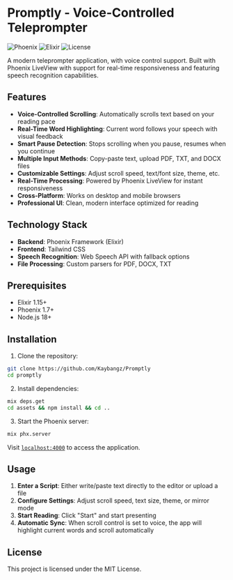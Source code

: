 # Promptly - Voice-Controlled Teleprompter

![Phoenix](https://img.shields.io/badge/Phoenix-1.7+-orange.svg)
![Elixir](https://img.shields.io/badge/Elixir-1.15+-purple.svg)
![License](https://img.shields.io/badge/License-MIT-blue.svg)

A modern teleprompter application, with voice control support. Built with Phoenix LiveView with support for real-time responsiveness and featuring speech recognition capabilities.

## Features

- **Voice-Controlled Scrolling**: Automatically scrolls text based on your reading pace
- **Real-Time Word Highlighting**: Current word follows your speech with visual feedback
- **Smart Pause Detection**: Stops scrolling when you pause, resumes when you continue
- **Multiple Input Methods**: Copy-paste text, upload PDF, TXT, and DOCX files
- **Customizable Settings**: Adjust scroll speed, text/font size, theme, etc.
- **Real-Time Processing**: Powered by Phoenix LiveView for instant responsiveness
- **Cross-Platform**: Works on desktop and mobile browsers
- **Professional UI**: Clean, modern interface optimized for reading

## Technology Stack

- **Backend**: Phoenix Framework (Elixir)
- **Frontend**: Tailwind CSS
- **Speech Recognition**: Web Speech API with fallback options
- **File Processing**: Custom parsers for PDF, DOCX, TXT

## Prerequisites

- Elixir 1.15+
- Phoenix 1.7+
- Node.js 18+

## Installation

1. Clone the repository:

```bash
git clone https://github.com/Kaybangz/Promptly
cd promptly
```

2. Install dependencies:

```bash
mix deps.get
cd assets && npm install && cd ..
```

3. Start the Phoenix server:

```bash
mix phx.server
```

Visit [`localhost:4000`](http://localhost:4000) to access the application.

## Usage

1. **Enter a Script**: Either write/paste text directly to the editor or upload a file
2. **Configure Settings**: Adjust scroll speed, text size, theme, or mirror mode
3. **Start Reading**: Click "Start" and start presenting
4. **Automatic Sync**: When scroll control is set to voice, the app will highlight current words and scroll automatically

## License

This project is licensed under the MIT License.
